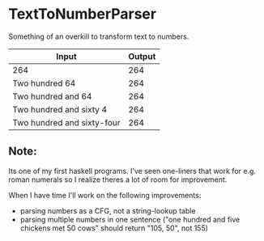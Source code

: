 # TextToNumberParser
Something of an overkill to transform text to numbers.

| Input                         | Output        |
| ------------------------------|:--------------|
| 264                           | 264           |
| Two hundred 64                | 264           |
| Two hundred and 64            | 264           |
| Two hundred and sixty 4       | 264           |
| Two hundred and sixty-four    | 264           |

## Note:
Its one of my first haskell programs. I've seen one-liners that work for e.g. roman numerals so I realize theres a lot of room for improvement.  

When I have time I'll work on the following improvements:
* parsing numbers as a CFG, not a string-lookup table
* parsing multiple numbers in one sentence ("one hundred and five chickens met 50 cows" should return "105, 50", not 155) 
